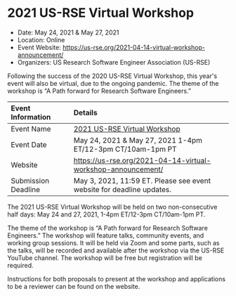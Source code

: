 # 2021 US-RSE Virtual Workshop

- Date: May 24, 2021 & May 27, 2021
- Location: Online
- Event Website: https://us-rse.org/2021-04-14-virtual-workshop-announcement/
- Organizers: US Research Software Engineer Association (US-RSE)
			   
<!-- deck text start -->
Following the success of the 2020 US-RSE Virtual Workshop, this year's event will also be virtual, due to the ongoing pandemic. The theme of the workshop is “A Path forward for Research Software Engineers.”
<!-- deck text end -->

Event Information | Details
:--- | :---			   
Event Name | [2021 US-RSE Virtual Workshop](https://us-rse.org/2021-04-14-virtual-workshop-announcement/)
Event Date | May 24, 2021 & May 27, 2021  1-4pm ET/12-3pm CT/10am-1pm PT
Website | https://us-rse.org/2021-04-14-virtual-workshop-announcement/
Submission Deadline | May 3, 2021, 11:59 ET. Please see event website for deadline updates.

The 2021 US-RSE Virtual Workshop will be held on two non-consecutive half days: May 24 and 27, 2021, 1-4pm ET/12-3pm CT/10am-1pm PT.
 
The theme of the workshop is “A Path forward for Research Software Engineers.” The workshop will feature talks, community events, and working group sessions. It will be held via Zoom and some parts, such as the talks, will be recorded and available after the workshop via the US-RSE YouTube channel. The workshop will be free but registration will be required.

Instructions for both proposals to present at the workshop and applications to be a reviewer can be found on the website. 

<!---
Publish: preview
Pinned: no
Topics: software engineering, conferences and workshops
RSS update: 2021-04-16
--->

